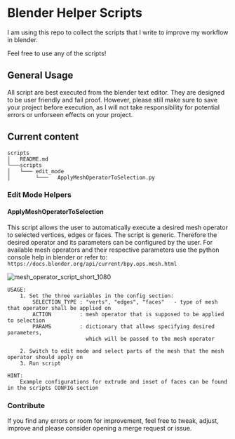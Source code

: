 # Blender Helper Scripts

I am using this repo to collect the scripts that I write to improve my workflow in blender.

Feel free to use any of the scripts!

## General Usage

All script are best executed from the blender text editor. They are designed to be user friendly and
fail proof. However, please still make sure to save your project before execution, as I will not
take responsibility for potential errors or unforseen effects on your project.

## Current content

```
scripts
│   README.md
└───scripts
│   └─── edit_mode
│        └───   ApplyMeshOperatorToSelection.py
```

### Edit Mode Helpers
#### ApplyMeshOperatorToSelection

This script allows the user to automatically execute a desired mesh operator to selected vertices,
edges or faces. The script is generic. Therefore the desired operator and its parameters can be
configured by the user. For available mesh operators and their respective parameters use the python
console help in blender or refer to: `https://docs.blender.org/api/current/bpy.ops.mesh.html`

![mesh_operator_script_short_1080](https://user-images.githubusercontent.com/19719043/190929409-9e807eda-e353-41e6-8274-f5a98d89e1cf.gif)

```    
USAGE:
    1. Set the three variables in the config section:
        SELECTION_TYPE : "verts", "edges", "faces"   - type of mesh that operator shall be applied on
        ACTION         : mesh operator that is supposed to be applied to selection
        PARAMS         : dictionary that allows specifying desired parameters,
                         which will be passed to the mesh operator
                     
    2. Switch to edit mode and select parts of the mesh that the mesh operator should apply on
    3. Run script
    
HINT:
    Example configurations for extrude and inset of faces can be found in the scripts CONFIG section
```

### Contribute
If you find any errors or room for improvement, feel free to tweak, adjust, improve and please consider opening a merge request or issue.
